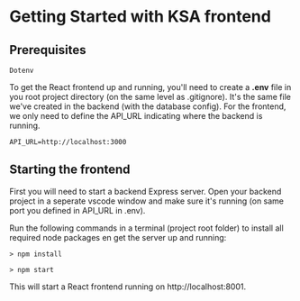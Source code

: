 # Getting Started with KSA frontend

## **Prerequisites**

`Dotenv`

To get the React frontend up and running, you'll need to create a **.env** file in you root project directory (on the same level as .gitignore). It's the same file we've created in the backend (with the database config). For the frontend, we only need to define the API_URL indicating where the backend is running.

```
API_URL=http://localhost:3000
```

## **Starting the frontend**

First you will need to start a backend Express server. Open your backend project in a seperate vscode window and make sure it's running (on same port you defined in API_URL in .env).

Run the following commands in a terminal (project root folder) to install all required node packages en get the server up and running:

```
> npm install

> npm start
```

This will start a React frontend running on http://localhost:8001.
